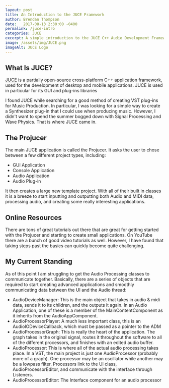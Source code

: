 ```yaml
---
layout: post
title: An Introduction to the JUCE Framework
author: Brendan Thompson
date:   2017-08-13 2:30:00 -0400
permalink: /juce-intro
categories: JUCE
excerpt: A simple introduction to the JUCE C++ Audio Development Framework
image: /assets/img/JUCE.png
imageAlt: JUCE Logo
---
```


## What Is JUCE?

[JUCE](https://www.juce.com) is a partially open-source cross-platform C++ application framework, used for the development of desktop and mobile applications. JUCE is used in particular for its GUI and plug-ins libraries

I found JUCE while searching for a good method of creating VST plug-ins for Music Production. In particular, I was looking for a simple way to create a Synthesizer plug-in that I could use when producing music. However, I didn't want to spend the summer bogged down with Signal Processing and Wave Physics. That is where JUCE came in.

## The Projucer

The main JUCE application is called the Projucer. It asks the user to chose between a few different project types, including:
- GUI Application
- Console Application
- Audio Application
- Audio Plug-in

It then creates a large new template project. With all of their built in classes it is a breeze to start inputting and outputting both Audio and MIDI data, processing audio, and creating some really interesting applications.

## Online Resources

There are tons of great tutorials out there that are great for getting started with the Projucer and starting to create small applications. On YouTube there are a bunch of good video tutorials as well. However, I have found that taking steps past the basics can quickly become quite challenging.

## My Current Standing

As of this point I am struggling to get the Audio Processing classes to communicate together. Basically, there are a series of objects that are required to start creating advanced applications and smoothly communicating data between the UI and the Audio thread:
- AudioDeviceManager: This is the main object that takes in audio & midi data, sends it to its children, and the outputs it again. In an Audio Application, one of these is a member of the MainContentComponent as it inherits from the AudioAppComponent.
- AudioProcessorPlayer: A much less important class, this is an AudioIODeviceCallback, which must be passed as a pointer to the ADM
- AudioProcessorGraph: This is really the heart of the application. The graph takes in the original signal, routes it throughout the software to all of the different processors, and finishes with an edited audio buffer.
- AudioProcessor: This is where all of the actual audio processing takes place. In a VST, the main project is just one AudioProcessor (probably more of a graph). One processor may be an oscillator while another may be a lowpass filter. Processors link to the UI class, AudioProcessorEditor, and communicate with the interface through Listeners.
- AudioProcessorEditor: The Interface component for an audio processor